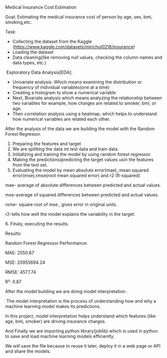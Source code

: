Medical Insurance Cost Estimation



Goal: Estimating the  medical insurance cost of person by age, sex, bmi, smoking,etc.



Task:

* Collecting the dataset from the Kaggle (https://www.kaggle.com/datasets/mirichoi0218/insurance)
* Loading the dataset
* Data cleaning(like removing null values, checking the column names and data types, etc.)

&nbsp;Exploratory Data Analysis\[EDA]:

* Univariate analysis: Which means examining the distribution or frequency of individual variables(one at a time)
* Creating a histogram to show a numerical variable
* Next, Bivariate analysis which means analyzing the relationship between two variables for example, how charges are related to smoker, bmi, or age.
* Then correlation analysis using a heatmap, which helps to understand how numerical variables are related each other.



After the analysis of the data we are building the model with the Random Forest Regressor.



1. Preparing the features and target
2. We are splitting the data int test data and train data.
3. Initializing and training the model by using random forest regressor.
4. Making the predictions(predicting the target values usin the features from the test set.
5. Evaluating the model by mean absolute error(mae), mean squared error(mse),rmse(root mean squared error) and r2 (R-squared)

mae- average of absolute differences between predicted and actual values.

mse-average of squared differences between predicted and actual values.

rsme- square root of mse , gives error in original units.

r2-tells how well the model explains the variability in the target.

6\. Finaly, executing the results.

Results:

Random Forest Regressor Performance:

MAE:  2550.67

MSE:  20955694.24

RMSE: 4577.74

R²:   0.87



After the model building we are doing model interpretation .

&nbsp;The model interpretation is the process of understanding how and why a machine learning model makes its predictions.



In this project, model interpretation helps understand which features (like age, bmi, smoker) are driving insurance charges.





And Finally we are importing python library(joblib) which is used in python to save and load machine learning models efficiently.

We will save the file because to reuse it later, deploy it in a web page or API and share the models.











&nbsp;

